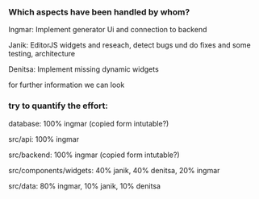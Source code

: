 ### Which aspects have been handled by whom?

Ingmar: Implement generator Ui and connection to backend

Janik: EditorJS widgets and reseach, detect bugs und do fixes and some testing, architecture

Denitsa: Implement missing dynamic widgets

for further information we can look

### try to quantify the effort:

database: 100% ingmar (copied form intutable?)

src/api: 100% ingmar

src/backend: 100% ingmar (copied form intutable?)

src/components/widgets: 40% janik, 40% denitsa, 20% ingmar

src/data: 80% ingmar, 10% janik, 10% denitsa
